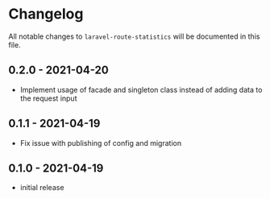 # Changelog

All notable changes to `laravel-route-statistics` will be documented in this file.

## 0.2.0 - 2021-04-20

- Implement usage of facade and singleton class instead of adding data to the request input

## 0.1.1 - 2021-04-19

- Fix issue with publishing of config and migration

## 0.1.0 - 2021-04-19

- initial release
